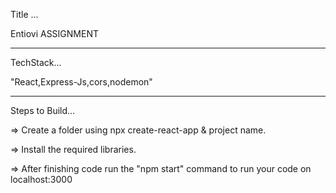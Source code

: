 Title ...

Entiovi ASSIGNMENT

---

TechStack...

"React,Express-Js,cors,nodemon"

---

Steps to Build...

=> Create a folder using npx create-react-app & project name.

=> Install the required libraries.

=> After finishing code run the "npm start" command to run your code on localhost:3000




